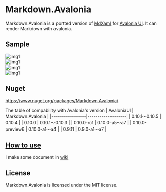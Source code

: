 # Markdown.Avalonia

Markdown.Avalonia is a portted version of [MdXaml](https://github.com/whistyun/MdXaml) for [Avalonia UI](https://www.avaloniaui.net/).
It can render Markdown with avalonia.


## Sample

![img1](docs/img.demo/scrn1.png)  
![img1](docs/img.demo/scrn2.png)  
![img1](docs/img.demo/scrn3.png)  
![img1](docs/img.demo/scrn4.png)  

## Nuget

https://www.nuget.org/packages/Markdown.Avalonia/

The table of compability with Avalonia's version
| AvaloniaUI      | Markdown.Avalonia |
|-----------------|-------------------|
| 0.10.1～0.10.5  | 0.10.4            |
| 0.10.0          | 0.10.1～0.10.3    |
| 0.10.0-rc1      | 0.10.0-a5～a7     |
| 0.10.0-preview6 | 0.10.0-a1～a4     |
| 0.9.11          | 0.9.0-a1～a7      |

## [How to use](https://github.com/whistyun/Markdown.Avalonia/wiki/How-to-use)

I make some document in [wiki](https://github.com/whistyun/Markdown.Avalonia/wiki)


## License

Markdown.Avalonia is licensed under the MIT license.
